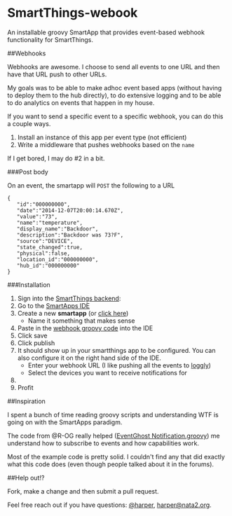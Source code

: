 SmartThings-webook
==================

An installable groovy SmartApp that provides event-based webhook functionality for SmartThings. 

##Webhooks

Webhooks are awesome. I choose to send all events to one URL and then have that URL push to other URLs. 

My goals was to be able to make adhoc event based apps (without having to deploy them to the hub directly), to do extensive logging and to be able to do analytics on events that happen in my house. 

If you want to send a specific event to a specific webhook, you can do this a couple ways. 

1. Install an instance of this app per event type (not efficient)
2. Write a middleware that pushes webhooks based on the `name`

If I get bored, I may do #2 in a bit. 


###Post body

On an event, the smartapp will `POST` the following to a URL

	{  
	   "id":"000000000",
	   "date":"2014-12-07T20:00:14.670Z",
	   "value":"73",
	   "name":"temperature",
	   "display_name":"Backdoor",
	   "description":"Backdoor was 73?F",
	   "source":"DEVICE",
	   "state_changed":true,
	   "physical":false,
	   "location_id":"000000000",
	   "hub_id":"000000000"
	}



###Installation

1. Sign into the [SmartThings backend](https://graph.api.smartthings.com/login/auth): 
2. Go to the [SmartApps IDE](https://graph.api.smartthings.com/ide/apps)
3. Create a new **smartapp** (or [click here](https://graph.api.smartthings.com/ide/app/create))
	* Name it something that makes sense
4. Paste in the [webhook groovy code](https://github.com/harperreed/SmartThings-webook/blob/master/webhook.groovy) into the IDE
5. Click save
6. Click publish
7. It should show up in your smartthings app to be configured. You can also configure it on the right hand side of the IDE. 
	* Enter your webhook URL (I like pushing all the events to [loggly](http://loggly.com))
	* Select the devices you want to receive notifications for
8. 
9. Profit



##Inspiration

I spent a bunch of time reading groovy scripts and understanding WTF is going on with the SmartApps paradigm. 

The code from @R-OG really helped ([EventGhost Notification.groovy](https://github.com/R-OG/smartthings/blob/93df325125464f307fa9a496b1e6b00f4b831ef9/EventGhost%20Notification.groovy)) me understand how to subscribe to events and how capabilities work. 

Most of the example code is pretty solid. I couldn't find  any that did exactly what this code does (even though people talked about it in the forums).

##Help out!?

Fork, make a change and then submit a pull request. 

Feel free reach out if you have questions: [@harper](http://twitter.com/harper), [harper@nata2.org](mailto:harper@nata2.org).
